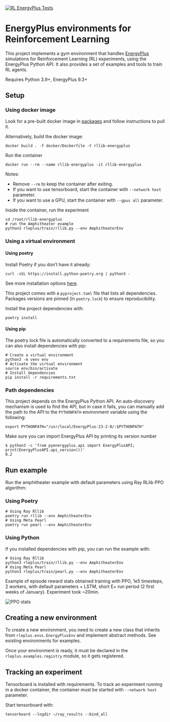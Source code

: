[![RL EnergyPlus Tests](https://github.com/airboxlab/rllib-energyplus/actions/workflows/tests.yml/badge.svg)](https://github.com/airboxlab/rllib-energyplus/actions/workflows/tests.yml)

# EnergyPlus environments for Reinforcement Learning

This project implements a gym environment that handles [EnergyPlus](https://energyplus.net/) simulations
for Reinforcement Learning (RL) experiments, using the EnergyPlus Python API.
It also provides a set of examples and tools to train RL agents.

Requires Python 3.9+, EnergyPlus 9.3+

## Setup

### Using docker image

Look for a pre-built docker image in [packages](https://github.com/airboxlab/rllib-energyplus/pkgs/container/rllib-energyplus) and follow instructions to pull it.

Alternatively, build the docker image:

```shell
docker build . -f docker/Dockerfile -t rllib-energyplus
```

Run the container

```shell
docker run --rm --name rllib-energyplus -it rllib-energyplus
```

Notes:

- Remove `--rm` to keep the container after exiting.
- If you want to use tensorboard, start the container with `--network host` parameter.
- If you want to use a GPU, start the container with `--gpus all` parameter.

Inside the container, run the experiment

```shell
cd /root/rllib-energyplus
# run the Amphitheater example
python3 rleplus/train/rllib.py --env AmphitheaterEnv
```

### Using a virtual environment

#### Using poetry

Install Poetry if you don't have it already:

```shell
curl -sSL https://install.python-poetry.org | python3 -
```

See more installation options [here](https://python-poetry.org/docs/#installation).

This project comes with a `pyproject.toml` file that lists all dependencies.
Packages versions are pinned (in `poetry.lock`) to ensure reproducibility.

Install the project dependencies with:

```shell
poetry install
```

#### Using pip

The poetry lock file is automatically converted to a requirements file, so you can also install dependencies with pip:

```shell
# Create a virtual environment
python3 -m venv env
# Activate the virtual environment
source env/bin/activate
# Install dependencies
pip install -r requirements.txt
```

### Path dependencies

This project depends on the EnergyPlus Python API. An auto-discovery mechanism is used to find the API,
but in case it fails, you can manually add the path to the API to the `PYTHONPATH` environment variable
using the following:

```shell
export PYTHONPATH="/usr/local/EnergyPlus-23-2-0/:$PYTHONPATH"
```

Make sure you can import EnergyPlus API by printing its version number

```shell
$ python3 -c 'from pyenergyplus.api import EnergyPlusAPI; print(EnergyPlusAPI.api_version())'
0.2
```

## Run example

Run the amphitheater example with default parameters using Ray RLlib PPO algorithm:

### Using Poetry

```shell
# Using Ray Rllib
poetry run rllib --env AmphitheaterEnv
# Using Meta Pearl
poetry run pearl --env AmphitheaterEnv
```

### Using Python

If you installed dependencies with pip, you can run the example with:

```shell
# Using Ray Rllib
python3 rleplus/train/rllib.py --env AmphitheaterEnv
# Using Meta Pearl
python3 rleplus/train/pearl.py --env AmphitheaterEnv
```

Example of episode reward stats obtained training with PPO, 1e5 timesteps, 2 workers, with default parameters + LSTM, short E+ run period (2 first weeks of January).
Experiment took ~20min.

![PPO stats](images/ppo_untuned.png "PPO training - Single AHU model")

## Creating a new environment

To create a new environment, you need to create a new class that inherits from `rleplus.envs.EnergyPlusEnv`
and implement abstract methods. See existing environments for examples.

Once your environment is ready, it must be declared in the `rleplus.examples.registry` module, so it gets registered.

## Tracking an experiment

Tensorboard is installed with requirements.
To track an experiment running in a docker container, the container must be started with `--network host` parameter.

Start tensorboard with:

```shell
tensorboard --logdir ~/ray_results --bind_all
```
